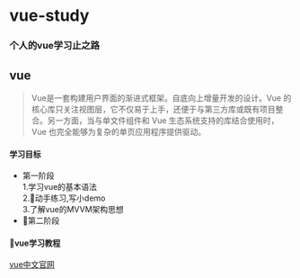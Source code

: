 # vue-study 
### 个人的vue学习止之路
## vue
> Vue是一套构建用户界面的渐进式框架。自底向上增量开发的设计。Vue 的核心库只关注视图层，它不仅易于上手，还便于与第三方库或既有项目整合。另一方面，当与单文件组件和 Vue 生态系统支持的库结合使用时，Vue 也完全能够为复杂的单页应用程序提供驱动。  

#### 学习目标
- 第一阶段  
    1.学习vue的基本语法  
    2.动手练习,写小demo    
    3.了解vue的MVVM架构思想    
- 第二阶段  

#### vue学习教程
[vue中文官网](https://cn.vuejs.org/v2/guide)

  
